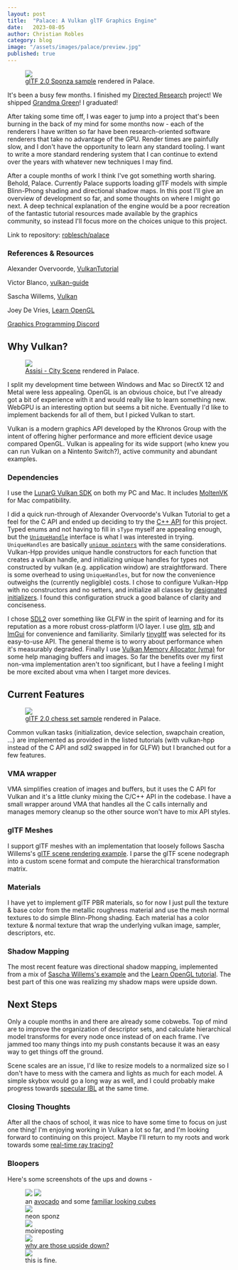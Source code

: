```yaml
---
layout: post
title:  "Palace: A Vulkan glTF Graphics Engine"
date:   2023-08-05
author: Christian Robles
category: blog
image: "/assets/images/palace/preview.jpg"
published: true
---
```


<figure>
  <img src="/assets/images/palace/preview.jpg" />
  <figcaption><a href="https://github.com/KhronosGroup/glTF-Sample-Models/tree/master/2.0/Sponza">glTF 2.0 Sponza sample</a> rendered in Palace.</figcaption>
</figure>

It's been a busy few months. I finished my [Directed Research](/blog/2022/11/17/directed-research.html) project! We shipped [Grandma Green](/blog/2023/05/11/grandmagreen.html)! I graduated!

After taking some time off, I was eager to jump into a project that's been burning in the back of my mind for some months now - each of the renderers I have written so far have been research-oriented software renderers that take no advantage of the GPU. Render times are painfully slow, and I don't have the opportunity to learn any standard tooling. I want to write a more standard rendering system that I can continue to extend over the years with whatever new techniques I may find.

After a couple months of work I think I've got something worth sharing. Behold, Palace. Currently Palace supports loading glTF models with simple Blinn-Phong shading and directional shadow maps. In this post I'll give an overview of development so far, and some thoughts on where I might go next. A deep technical explanation of the engine would be a poor recreation of the fantastic tutorial resources made available by the graphics community, so instead I'll focus more on the choices unique to this project.

Link to repository: [roblesch/palace](https://github.com/roblesch/palace)

### References & Resources

Alexander Overvoorde, [VulkanTutorial](https://github.com/Overv/VulkanTutorial)

Victor Blanco, [vulkan-guide](https://github.com/vblanco20-1/vulkan-guide)

Sascha Willems, [Vulkan](https://github.com/SaschaWillems/Vulkan)

Joey De Vries, [Learn OpenGL](https://learnopengl.com/)

[Graphics Programming Discord](https://discord.com/invite/VDSVpMN)

## Why Vulkan?

<figure>
  <img src="/assets/images/palace/assisi-city.jpg" />
  <figcaption><a href="https://sketchfab.com/3d-models/assisi-city-scene-assignment-8b3dc82bc269464e8a9632b8094d538d">Assisi - City Scene</a> rendered in Palace.</figcaption>
</figure>

I split my development time between Windows and Mac so DirectX 12 and Metal were less appealing. OpenGL is an obvious choice, but I've already got a bit of experience with it and would really like to learn something new. WebGPU is an interesting option but seems a bit niche. Eventually I'd like to implement backends for all of them, but I picked Vulkan to start.

Vulkan is a modern graphics API developed by the Khronos Group with the intent of offering higher performance and more efficient device usage compared OpenGL. Vulkan is appealing for its wide support (who knew you can run Vulkan on a Nintento Switch?), active community and abundant examples.

### Dependencies

I use the [LunarG Vulkan SDK](https://www.lunarg.com/vulkan-sdk/) on both my PC and Mac. It includes [MoltenVK](https://github.com/KhronosGroup/MoltenVK) for Mac compatibility.

I did a quick run-through of Alexander Overvoorde's Vulkan Tutorial to get a feel for the C API and ended up deciding to try the [C++ API](https://github.com/KhronosGroup/Vulkan-Hpp) for this project. Typed enums and not having to fill in `sType` myself are appealing enough, but the [`UniqueHandle`](https://github.com/KhronosGroup/Vulkan-Hpp#uniquehandle-for-automatic-resource-management) interface is what I was interested in trying. `UniqueHandles` are basically [`unique pointers`](https://en.cppreference.com/w/cpp/memory/unique_ptr) with the same considerations. Vulkan-Hpp provides unique handle constructors for each function that creates a vulkan handle, and initializing unique handles for types not constructed by vulkan (e.g. application window) are straightforward. There is some overhead to using `UniqueHandles`, but for now the convenience outweighs the (currently negligible) costs. I chose to configure Vulkan-Hpp with no constructors and no setters, and initialize all classes by [designated initializers](https://github.com/KhronosGroup/Vulkan-Hpp#designated-initializers). I found this configuration struck a good balance of clarity and conciseness.

I chose [SDL2](https://github.com/libsdl-org/SDL) over something like GLFW in the spirit of learning and for its reputation as a more robust cross-platform I/O layer. I use [glm](https://github.com/g-truc/glm), [stb](https://github.com/nothings/stb) and [ImGui](https://github.com/ocornut/imgui) for convenience and familiarity. Similarly [tinygltf](https://github.com/syoyo/tinygltf) was selected for its easy-to-use API. The general theme is to worry about performance when it's measurably degraded. Finally I use [Vulkan Memory Allocator (vma)](https://github.com/GPUOpen-LibrariesAndSDKs/VulkanMemoryAllocator) for some help managing buffers and images. So far the benefits over my first non-vma implementation aren't too significant, but I have a feeling I might be more excited about vma when I target more devices.

## Current Features

<figure>
  <img src="/assets/images/palace/gltf-chess.jpg" />
  <figcaption><a href="https://github.com/KhronosGroup/glTF-Sample-Models/tree/master/2.0/ABeautifulGame">glTF 2.0 chess set sample</a> rendered in Palace.</figcaption>
</figure>

Common vulkan tasks (initialization, device selection, swapchain creation, ...) are implemented as provided in the listed tutorials (with vulkan-hpp instead of the C API and sdl2 swapped in for GLFW) but I branched out for a few features.

### VMA wrapper

VMA simplifies creation of images and buffers, but it uses the C API for Vulkan and it's a little clunky mixing the C/C++ API in the codebase. I have a small wrapper around VMA that handles all the C calls internally and manages memory cleanup so the other source won't have to mix API styles.

### glTF Meshes

I support glTF meshes with an implementation that loosely follows Sascha Willems's [glTF scene rendering example](https://github.com/SaschaWillems/Vulkan/tree/master/examples/gltfscenerendering). I parse the glTF scene nodegraph into a custom scene format and compute the hierarchical transformation matrix. 

### Materials

I have yet to implement glTF PBR materials, so for now I just pull the texture & base color from the metallic roughness material and use the mesh normal textures to do simple Blinn-Phong shading. Each material has a color texture & normal texture that wrap the underlying vulkan image, sampler, descriptors, etc.

### Shadow Mapping

The most recent feature was directional shadow mapping, implemented from a mix of [Sascha Willems's example](https://github.com/SaschaWillems/Vulkan/tree/master/examples/shadowmapping) and the [Learn OpenGL tutorial](https://learnopengl.com/Advanced-Lighting/Shadows/Shadow-Mapping). The best part of this one was realizing my shadow maps were upside down.

## Next Steps

Only a couple months in and there are already some cobwebs. Top of mind are to improve the organization of descriptor sets, and calculate  hierarchical model transforms for every node once instead of on each frame. I've jammed too many things into my push constants because it was an easy way to get things off the ground.

Scene scales are an issue, I'd like to resize models to a normalized size so I don't have to mess with the camera and lights as much for each model. A simple skybox would go a long way as well, and I could probably make progress towards [specular IBL](https://learnopengl.com/PBR/IBL/Specular-IBL) at the same time.

### Closing Thoughts

After all the chaos of school, it was nice to have some time to focus on just one thing! I'm enjoying working in Vulkan a lot so far, and I'm looking forward to continuing on this project. Maybe I'll return to my roots and work towards some [real-time ray tracing?](https://nvpro-samples.github.io/vk_raytracing_tutorial_KHR/)

### Bloopers

Here's some screenshots of the ups and downs -

<figure>
<div class="gallery-grid grid-2">
<img src="/assets/images/palace/avocado.jpg" />
<img src="/assets/images/palace/cubes.jpg" />
</div>
<figcaption>an <a href="https://github.com/KhronosGroup/glTF-Sample-Models/tree/master/2.0/Avocado">avocado</a> and some <a href="https://github.com/GraphicsProgramming/deccer-cubes">familiar looking cubes</a></figcaption>
<img src="/assets/images/palace/palace-rgb.jpg" />
<figcaption>neon sponz</figcaption>
<img src="/assets/images/palace/sponzd.jpg" />
<figcaption>moireposting</figcaption>
<img src="/assets/images/palace/chessnt.jpg" />
<a href="https://github.com/g-truc/glm/blob/5c46b9c07008ae65cb81ab79cd677ecc1934b903/glm/detail/type_quat.hpp#L45C6-L45C6">
<figcaption>why are those upside down?</figcaption></a>
<img src="/assets/images/palace/shadow-mapnt.jpg" />
<figcaption>this is fine.</figcaption>
</figure>